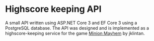 # Highscore keeping API
A small API written using ASP.NET Core 3 and EF Core 3 using a PostgreSQL database. The API was designed and is implemented as a highscore-keeping service for the game [Minion Mayhem](https://jklintan.github.io/MinionMAIhem/) by jklintan.
